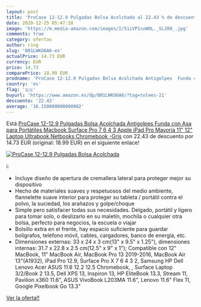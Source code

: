 ```yaml
---
layout: post
title: 'ProCase 12-12.9 Pulgadas Bolsa Acolchada al 22.43 % de descuento'
date: 2020-12-25 05:47:18
image: 'https://m.media-amazon.com/images/I/51iVP1soW0L._SL200_.jpg'
comments: true
category: ofertas
author: ring
slug: 'B01LWKO6A6-es'
actualPrice: 14.73 EUR
currency: EUR
price: 14.73
comparePrice: 18.99 EUR
prodname: 'ProCase 12-12.9 Pulgadas Bolsa Acolchada Antigolpes  Funda con Asa para Portátiles Macbook Surface Pro 7 6 4 3  Apple iPad Pro  Mayoría 11" 12" Laptop Ultrabook Netbooks Chromebook -Gris'
country: 'es'
flag: '🇪🇸'
buyurl: 'https://www.amazon.es/dp/B01LWKO6A6/?tag=tolees-21'
descuento: '22.43'
average: '16.150000000000002'
---
```


Está [ProCase 12-12.9 Pulgadas Bolsa Acolchada Antigolpes  Funda con Asa para Portátiles Macbook Surface Pro 7 6 4 3  Apple iPad Pro  Mayoría 11" 12" Laptop Ultrabook Netbooks Chromebook -Gris](https://www.amazon.es/dp/B01LWKO6A6/?tag=tolees-21) con 22.43 de descuento por 14.73 EUR (original: 18.99 EUR) en el siguiente enlace!

[![ProCase 12-12.9 Pulgadas Bolsa Acolchada](https://m.media-amazon.com/images/I/51iVP1soW0L._SL200_.jpg)](https://www.amazon.es/dp/B01LWKO6A6/?tag=tolees-21)

ℹ️:

- Incluye diseño de apertura de cremallera lateral para proteger mejor su dispositivo
- Hecho de materiales suaves y respetuosos del medio ambiente, flannelette suave interior para proteger su tableta / portátil contra el polvo, la suciedad, los arañazos y golpe/choque
- Simple pero satisfacer todas sus necesidades. Delgado, portátil y ligero para tomar solo, o deslizarlo en su maletín, mochila o cualquier otra bolsa, perfecto para negocios, la escuela o viajar
- Bolsillo extra en el frente, hay espacio suficiente para guardar bolígrafos, teléfono móvil, cables, cargadores, banco de energía, etc.
- Dimensiones externas: 33 x 24 x 3 cm(13" x 9.5" x 1.25"), dimensiones internas: 31.7 x 22.8 x 2.5 cm(12.5" x 9" x 1"); Compatible con 12" MacBook, 11" MacBook Air, MacBook Pro 13 2019-2016, MacBook Air 13"(A1932), iPad Pro 12.9, Surface Pro X 7 6 4 3 2, Samsung HP Dell Lenovo Acer ASUS 11.6 12.2 12.5 Chromebook, , Surface Laptop 3/2/Book 2 13.5, Dell XPS 13, Inspiron 13, HP EliteBook 13.3, Stream 11, Pavilion x360 11.6", ASUS VivoBook L203MA 11.6", Lenovo 11.6" Flex 11, Google Pixelbook Go 13.3"

[Ver la oferta!!](https://www.amazon.es/dp/B01LWKO6A6/?tag=tolees-21)
